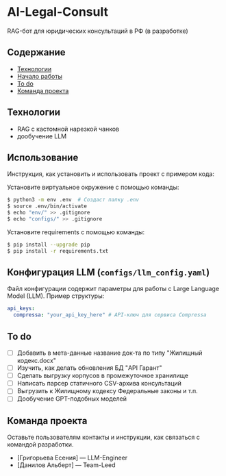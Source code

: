 # AI-Legal-Consult
RAG-бот для юридических консультаций в РФ (в разработке)

## Содержание
- [Технологии](#технологии)
- [Начало работы](#начало-работы)
- [To do](#to-do)
- [Команда проекта](#команда-проекта)

## Технологии
- RAG с кастомной нарезкой чанков
- дообучение LLM

## Использование
Инструкция, как установить и использовать проект с примером кода:

Установите виртуальное окружение с помощью команды:
```sh
$ python3 -m env .env  # Создаст папку .env
$ source .env/bin/activate
$ echo "env/" >> .gitignore
$ echo "configs/" >> .gitignore
```

Установите requirements с помощью команды:
```sh
$ pip install --upgrade pip
$ pip install -r requirements.txt
```

## Конфигурация LLM (`configs/llm_config.yaml`)

Файл конфигурации содержит параметры для работы с Large Language Model (LLM). Пример структуры:

```yaml
api_keys:
  compressa: "your_api_key_here" # API-ключ для сервиса Compressa
```
## To do
- [ ] Добавить в мета-данные название док-та по типу "Жилищный кодекс.docx"
- [ ] Изучить, как делать обновления БД "API Гарант"
- [ ] Сделать выгрузку корпусов в промежуточное хранилище
- [ ] Написать парсер статичного CSV-архива консультаций
- [ ] Выгрузить к Жилищному кодексу Федеральные законы и т.п.
- [ ] Дообучение GPT-подобных моделей

## Команда проекта
Оставьте пользователям контакты и инструкции, как связаться с командой разработки.

- [Григорьева Есения] — LLM-Engineer
- [Данилов Альберт] — Team-Leed 
